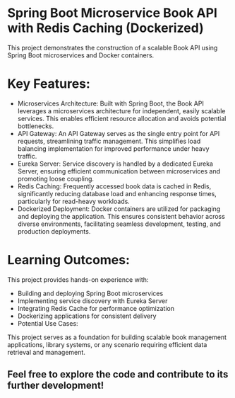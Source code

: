 # Spring Boot Microservice Book API with Redis Caching (Dockerized)

This project demonstrates the construction of a scalable Book API using Spring Boot microservices and Docker containers.

# Key Features:

- Microservices Architecture: Built with Spring Boot, the Book API leverages a microservices architecture for independent, easily scalable services. This enables efficient resource allocation and avoids potential bottlenecks.
- API Gateway: An API Gateway serves as the single entry point for API requests, streamlining traffic management. This simplifies load balancing implementation for improved performance under heavy traffic.
- Eureka Server: Service discovery is handled by a dedicated Eureka Server, ensuring efficient communication between microservices and promoting loose coupling.
- Redis Caching: Frequently accessed book data is cached in Redis, significantly reducing database load and enhancing response times, particularly for read-heavy workloads.
- Dockerized Deployment: Docker containers are utilized for packaging and deploying the application. This ensures consistent behavior across diverse environments, facilitating seamless development, testing, and production deployments.

# Learning Outcomes:

This project provides hands-on experience with:

- Building and deploying Spring Boot microservices
- Implementing service discovery with Eureka Server
- Integrating Redis Cache for performance optimization
- Dockerizing applications for consistent delivery
- Potential Use Cases:

This project serves as a foundation for building scalable book management applications, library systems, or any scenario requiring efficient data retrieval and management.

<h2>Feel free to explore the code and contribute to its further development!</h2>
